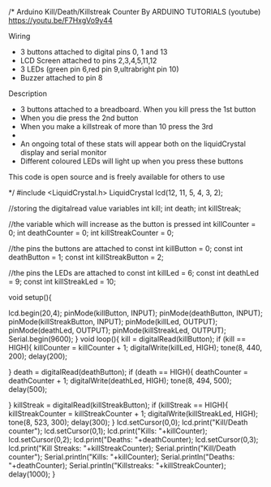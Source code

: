 /* Arduino Kill/Death/Killstreak Counter
  By ARDUINO TUTORIALS (youtube)
  https://youtu.be/F7HxgVo9y44
  
 Wiring
 * 3 buttons attached to digital pins 0, 1 and 13
 * LCD Screen attached to pins 2,3,4,5,11,12
 * 3 LEDs (green pin 6,red pin 9,ultrabright pin 10)
 * Buzzer attached to pin 8
 
Description
 * 3 buttons attached to a breadboard. When you kill press the 1st button
 * When you die press the 2nd button 
 * When you make a killstreak of more than 10 press the 3rd
 * 
 * An ongoing total of these stats will appear both on the liquidCrystal display and serial monitor
 * Different coloured LEDs will light up when you press these buttons
 
This code is open source and is freely available for others to use

  */
#include <LiquidCrystal.h>
LiquidCrystal lcd(12, 11, 5, 4, 3, 2);

//storing the digitalread value variables
int kill;
int death;
int killStreak;

//the variable which will increase as the button is pressed
int killCounter = 0;
int deathCounter = 0;
int killStreakCounter = 0;

//the pins the buttons are attached to
const int killButton = 0;
const int deathButton = 1;
const int killStreakButton = 2;

//the pins the LEDs are attached to
const int killLed = 6;
const int deathLed = 9;
const int killStreakLed = 10;

void setup(){
 
  
  lcd.begin(20,4);
  pinMode(killButton, INPUT);
  pinMode(deathButton, INPUT);
  pinMode(killStreakButton, INPUT);
  pinMode(killLed, OUTPUT);
  pinMode(deathLed, OUTPUT);
  pinMode(killStreakLed, OUTPUT);
  Serial.begin(9600);
}
void loop(){
kill = digitalRead(killButton);
if (kill == HIGH){
  killCounter = killCounter + 1;
  digitalWrite(killLed, HIGH);
  tone(8, 440, 200);
  delay(200);

}
death = digitalRead(deathButton);
if (death == HIGH){
  deathCounter = deathCounter + 1;
  digitalWrite(deathLed, HIGH);
  tone(8, 494, 500);
  delay(500);

}
killStreak = digitalRead(killStreakButton);
if (killStreak == HIGH){
  killStreakCounter = killStreakCounter + 1;
  digitalWrite(killStreakLed, HIGH);
tone(8, 523, 300);
  delay(300);
}
lcd.setCursor(0,0);
lcd.print("Kill/Death counter");
lcd.setCursor(0,1);
lcd.print("Kills: "+killCounter);
lcd.setCursor(0,2);
lcd.print("Deaths: "+deathCounter);
lcd.setCursor(0,3);
lcd.print("Kill Streaks: "+killStreakCounter);
Serial.println("Kill/Death counter");
Serial.println("Kills: "+killCounter);
Serial.println("Deaths: "+deathCounter);
Serial.println("Killstreaks: "+killStreakCounter);
delay(1000);
}
